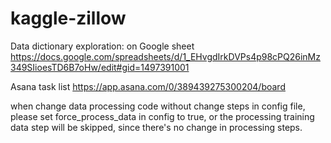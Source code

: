 # kaggle-zillow

Data dictionary exploration: on Google sheet
https://docs.google.com/spreadsheets/d/1_EHvgdIrkDVPs4p98cPQ26inMz349SIioesTD6B7oHw/edit#gid=1497391001

Asana task list
https://app.asana.com/0/389439275300204/board

when change data processing code without change steps in config file, please set
force_process_data in config to true, or the processing training data step will
be skipped, since there's no change in processing steps.
